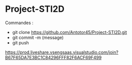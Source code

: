 # Project-STI2D

Commandes :
  - git clone https://github.com/Antotor45/Project-STI2D.git
  - git commit -m (message)
  - git push

https://prod.liveshare.vsengsaas.visualstudio.com/join?B67F65DA7E3BC1C84296FFF82F6ACF69F499
